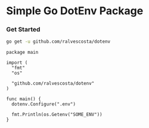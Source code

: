 # Simple Go DotEnv Package

### Get Started

```bash
go get -u github.com/ralvescosta/dotenv
```

```golang
package main

import (
  "fmt"
  "os"
  
  "github.com/ralvescosta/dotenv"
)

func main() {
  dotenv.Configure(".env")

  fmt.Println(os.Getenv("SOME_ENV"))
}
```